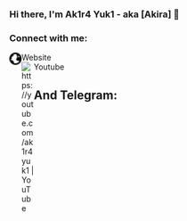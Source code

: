 ### Hi there, I'm Ak1r4 Yuk1 - aka [Akira] 👋

### Connect with me:

 <img align="left" alt="akirayuki.it" width="22px" src="https://raw.githubusercontent.com/iconic/open-iconic/master/svg/globe.svg" /> Website
<br />
 <img align="left" alt="https://youtube.com/ak1r4yuk1 | YouTube" width="22px" src="https://cdn.jsdelivr.net/npm/simple-icons@v3/icons/youtube.svg" /> Youtube

## And Telegram:

[Write me]: https://t.me/Ak1r4_Yuk1

<br />
